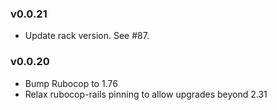 ### v0.0.21

- Update rack version.  See #87.

### v0.0.20

- Bump Rubocop to 1.76
- Relax rubocop-rails pinning to allow upgrades beyond 2.31
